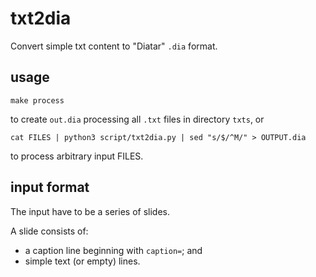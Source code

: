 # txt2dia
Convert simple txt content to "Diatar" `.dia` format.

## usage

```
make process
```

to create `out.dia` processing all `.txt` files in directory `txts`, or

```
cat FILES | python3 script/txt2dia.py | sed "s/$/^M/" > OUTPUT.dia
```

to process arbitrary input FILES.

## input format

The input have to be a series of slides.

A slide consists of:
 * a caption line beginning with `caption=`; and
 * simple text (or empty) lines.

